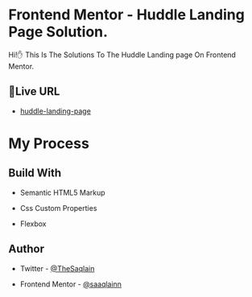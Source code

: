 # Frontend Mentor - Huddle Landing Page Solution.

Hi!✋ This Is The Solutions To The Huddle Landing page On Frontend Mentor.

##  🚀Live URL

 - [huddle-landing-page](https://saaqlainn.github.io/FrontEnd-Tasks/huddle-landing-page)


# My Process

## Build With

- Semantic HTML5 Markup

- Css Custom Properties

- Flexbox


## Author

- Twitter - [@TheSaqlain](https://twitter.com/TheSaqlain)

- Frontend Mentor - [@saaqlainn](https://www.frontendmentor.io/home)
